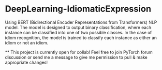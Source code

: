 # DeepLearning-IdiomaticExpression
Using BERT (Bidirectional Encoder Representations from Transformers) NLP model. The model is designed to output binary classification, where each instance can be classified into one of two possible classes. In the case of idiom recognition, the model is trained to classify each instance as either an idiom or not an idiom.

** This project is currently open for collab! Feel free to join PyTorch forum discussion or send me a message to give me permission to pull & make appropriate changes! 
